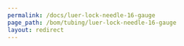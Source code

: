 ```yaml
---
permalink: /docs/luer-lock-needle-16-gauge
page_path: /bom/tubing/luer-lock-needle-16-gauge
layout: redirect
---
```


